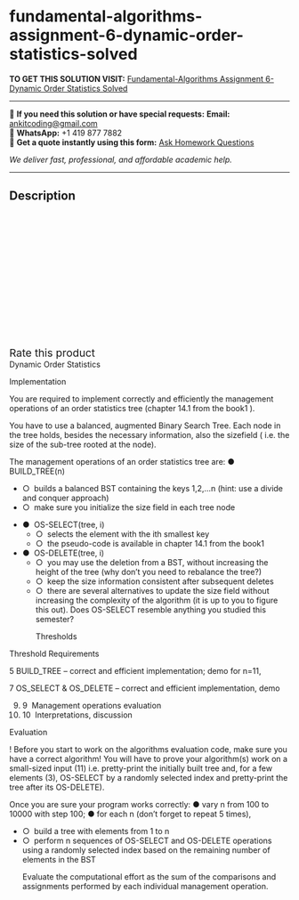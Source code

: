 # fundamental-algorithms-assignment-6-dynamic-order-statistics-solved
**TO GET THIS SOLUTION VISIT:** [Fundamental-Algorithms Assignment 6-Dynamic Order Statistics  Solved](https://www.ankitcodinghub.com/product/fundamental-algorithms-assignment-6-dynamic-order-statistics-solved/)


---

📩 **If you need this solution or have special requests:** **Email:** ankitcoding@gmail.com  
📱 **WhatsApp:** +1 419 877 7882  
📄 **Get a quote instantly using this form:** [Ask Homework Questions](https://www.ankitcodinghub.com/services/ask-homework-questions/)

*We deliver fast, professional, and affordable academic help.*

---

<h2>Description</h2>



<div class="kk-star-ratings kksr-auto kksr-align-center kksr-valign-top" data-payload="{&quot;align&quot;:&quot;center&quot;,&quot;id&quot;:&quot;97165&quot;,&quot;slug&quot;:&quot;default&quot;,&quot;valign&quot;:&quot;top&quot;,&quot;ignore&quot;:&quot;&quot;,&quot;reference&quot;:&quot;auto&quot;,&quot;class&quot;:&quot;&quot;,&quot;count&quot;:&quot;0&quot;,&quot;legendonly&quot;:&quot;&quot;,&quot;readonly&quot;:&quot;&quot;,&quot;score&quot;:&quot;0&quot;,&quot;starsonly&quot;:&quot;&quot;,&quot;best&quot;:&quot;5&quot;,&quot;gap&quot;:&quot;4&quot;,&quot;greet&quot;:&quot;Rate this product&quot;,&quot;legend&quot;:&quot;0\/5 - (0 votes)&quot;,&quot;size&quot;:&quot;24&quot;,&quot;title&quot;:&quot;Fundamental-Algorithms Assignment 6-Dynamic Order Statistics&nbsp; Solved&quot;,&quot;width&quot;:&quot;0&quot;,&quot;_legend&quot;:&quot;{score}\/{best} - ({count} {votes})&quot;,&quot;font_factor&quot;:&quot;1.25&quot;}">

<div class="kksr-stars">

<div class="kksr-stars-inactive">
            <div class="kksr-star" data-star="1" style="padding-right: 4px">


<div class="kksr-icon" style="width: 24px; height: 24px;"></div>
        </div>
            <div class="kksr-star" data-star="2" style="padding-right: 4px">


<div class="kksr-icon" style="width: 24px; height: 24px;"></div>
        </div>
            <div class="kksr-star" data-star="3" style="padding-right: 4px">


<div class="kksr-icon" style="width: 24px; height: 24px;"></div>
        </div>
            <div class="kksr-star" data-star="4" style="padding-right: 4px">


<div class="kksr-icon" style="width: 24px; height: 24px;"></div>
        </div>
            <div class="kksr-star" data-star="5" style="padding-right: 4px">


<div class="kksr-icon" style="width: 24px; height: 24px;"></div>
        </div>
    </div>

<div class="kksr-stars-active" style="width: 0px;">
            <div class="kksr-star" style="padding-right: 4px">


<div class="kksr-icon" style="width: 24px; height: 24px;"></div>
        </div>
            <div class="kksr-star" style="padding-right: 4px">


<div class="kksr-icon" style="width: 24px; height: 24px;"></div>
        </div>
            <div class="kksr-star" style="padding-right: 4px">


<div class="kksr-icon" style="width: 24px; height: 24px;"></div>
        </div>
            <div class="kksr-star" style="padding-right: 4px">


<div class="kksr-icon" style="width: 24px; height: 24px;"></div>
        </div>
            <div class="kksr-star" style="padding-right: 4px">


<div class="kksr-icon" style="width: 24px; height: 24px;"></div>
        </div>
    </div>
</div>


<div class="kksr-legend" style="font-size: 19.2px;">
            <span class="kksr-muted">Rate this product</span>
    </div>
    </div>
<div class="page" title="Page 1">
<div class="section">
<div class="layoutArea">
<div class="column">
Dynamic Order Statistics

Implementation

You are required to implement ​correctly and ​efficiently the management operations of an ​order statistics tree​ (chapter 14.1 from the book1​ ​).

You have to use a balanced, augmented Binary Search Tree. Each node in the tree holds, besides the necessary information, also the ​size​ field​ (​ i.e. the size of the sub-tree rooted at the node).

The management operations of an ​order statistics tree​ are: ● BUILD_TREE(n)

<ul>
<li>○ &nbsp;builds a balanced BST containing the keys 1,2,…n (​hint: ​use a divide and conquer approach)</li>
<li>○ &nbsp;make sure you initialize the size field in each tree node</li>
</ul>
<ul>
<li>● &nbsp;OS-SELECT(tree, i)
<ul>
<li>○ &nbsp;selects the element with the ith smallest key</li>
<li>○ &nbsp;the pseudo-code is available in chapter 14.1 from the book1​</li>
</ul>
</li>
<li>● &nbsp;OS-DELETE(tree, i)
<ul>
<li>○ &nbsp;you may use the deletion from a BST, without increasing the height of the tree (why don’t you need to rebalance the tree?)</li>
<li>○ &nbsp;keep the size information consistent after subsequent deletes</li>
<li>○ &nbsp;there are several alternatives to update the size field without increasing the
complexity of the algorithm (it is up to you to figure this out). Does OS-SELECT resemble anything you studied this semester?

Thresholds
</li>
</ul>
</li>
</ul>
Threshold Requirements

5 BUILD_TREE – correct and efficient implementation; demo for n=11,

7 OS_SELECT &amp; OS_DELETE – correct and efficient implementation, demo

<ol start="9">
<li>9 &nbsp;Management operations evaluation</li>
<li>10 &nbsp;Interpretations, discussion</li>
</ol>
</div>
</div>
</div>
</div>
<div class="page" title="Page 2">
<div class="section">
<div class="layoutArea">
<div class="column">
Evaluation

! Before you start to work on the algorithms evaluation code, make sure you have a correct algorithm! You will have to prove your algorithm(s) work on a small-sized input (11) i.e. pretty-print the initially built tree and, for a few elements (3), OS-SELECT by a randomly selected index and pretty-print the tree after its OS-DELETE).

Once you are sure your program works correctly: ● vary n from 100 to 10000 with step 100; ● for each n (don’t forget to repeat 5 times),

<ul>
<li>○ &nbsp;build a tree with elements from 1 to n</li>
<li>○ &nbsp;perform n sequences of OS-SELECT and OS-DELETE operations using a
randomly selected index based on the remaining number of elements in the BST

Evaluate the computational effort as the sum of the comparisons and assignments performed by each individual management operation.
</li>
</ul>
</div>
</div>
</div>
</div>
